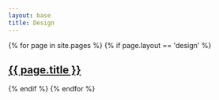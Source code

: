 ```yaml
---
layout: base
title: Design
---
```

{% for page in site.pages %}
  {% if page.layout == 'design' %}
  <h2><a href="{{ page.url }}">{{ page.title }}</a></h2>
  {% endif %}
{% endfor %}

